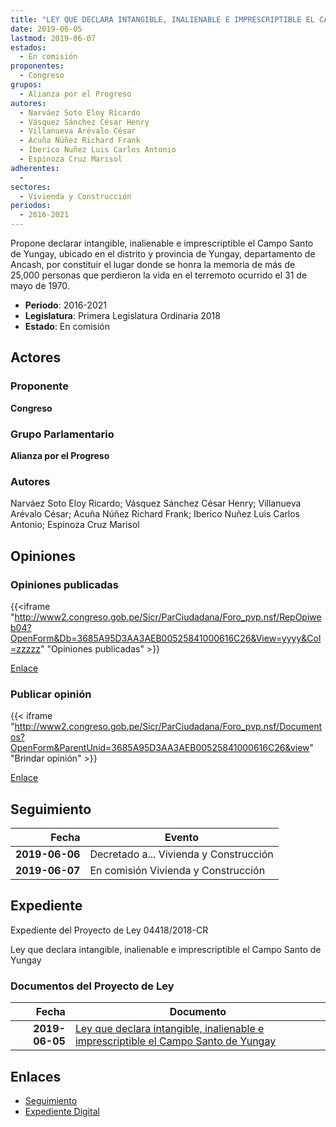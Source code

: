 ```yaml
---
title: "LEY QUE DECLARA INTANGIBLE, INALIENABLE E IMPRESCRIPTIBLE EL CAMPO SANTO DE YUNGAY"
date: 2019-06-05
lastmod: 2019-06-07
estados: 
  - En comisión
proponentes: 
  - Congreso
grupos: 
  - Alianza por el Progreso
autores: 
  - Narváez Soto Eloy Ricardo
  - Vásquez Sánchez César Henry
  - Villanueva Arévalo César
  - Acuña Núñez Richard Frank
  - Iberico Nuñez Luis Carlos Antonio
  - Espinoza Cruz Marisol
adherentes: 
  - 
sectores: 
  - Vivienda y Construcción
periodos: 
  - 2016-2021
---
```


Propone declarar intangible, inalienable e imprescriptible el Campo Santo de Yungay, ubicado en el distrito y provincia de Yungay, departamento de Ancash, por constituir el lugar donde se honra la memoria de más de 25,000 personas que perdieron la vida en el terremoto ocurrido el 31 de mayo de 1970.

- **Periodo**: 2016-2021
- **Legislatura**: Primera Legislatura Ordinaria 2018
- **Estado**: En comisión

## Actores

### Proponente

**Congreso**

### Grupo Parlamentario

**Alianza por el Progreso**

### Autores

Narváez Soto Eloy Ricardo; Vásquez Sánchez César Henry; Villanueva Arévalo César; Acuña Núñez Richard Frank; Iberico Nuñez Luis Carlos Antonio; Espinoza Cruz Marisol


## Opiniones

### Opiniones publicadas

{{<iframe "http://www2.congreso.gob.pe/Sicr/ParCiudadana/Foro_pvp.nsf/RepOpiweb04?OpenForm&Db=3685A95D3AA3AEB00525841000616C26&View=yyyy&Col=zzzzz" "Opiniones publicadas" >}}

[Enlace](http://www2.congreso.gob.pe/Sicr/ParCiudadana/Foro_pvp.nsf/RepOpiweb04?OpenForm&Db=3685A95D3AA3AEB00525841000616C26&View=yyyy&Col=zzzzz)
### Publicar opinión

{{< iframe "http://www2.congreso.gob.pe/Sicr/ParCiudadana/Foro_pvp.nsf/Documentos?OpenForm&ParentUnid=3685A95D3AA3AEB00525841000616C26&view" "Brindar opinión" >}}

[Enlace](http://www2.congreso.gob.pe/Sicr/ParCiudadana/Foro_pvp.nsf/Documentos?OpenForm&ParentUnid=3685A95D3AA3AEB00525841000616C26&view)

## Seguimiento

| Fecha | Evento |
|------:|--------|
| **2019-06-06** | Decretado a... Vivienda y Construcción|
| **2019-06-07** | En comisión Vivienda y Construcción|


## Expediente

Expediente del Proyecto de Ley 04418/2018-CR

Ley que declara intangible, inalienable e imprescriptible el Campo Santo de Yungay


### Documentos del Proyecto de Ley

| Fecha | Documento |
|------:|--------|
| **2019-06-05** | [Ley que declara intangible, inalienable e imprescriptible el Campo Santo de Yungay](http://www.leyes.congreso.gob.pe/Documentos/2016_2021/Proyectos_de_Ley_y_de_Resoluciones_Legislativas/PL0441820190605.pdf) |

## Enlaces 

- [Seguimiento](http://www2.congreso.gob.pe/Sicr/TraDocEstProc/CLProLey2016.nsf/f7fff46988ca05b1052578e100829cc7/2b2de781953bae6e05258410006b4910?OpenDocument)
- [Expediente Digital](http://www2.congreso.gob.pe/Sicr/TraDocEstProc/CLProLey2016.nsf/f7fff46988ca05b1052578e100829cc7/2b2de781953bae6e05258410006b4910?OpenDocument&Click=05257FB7005EB655.eb71d0cf91d8294e05256cdf006b5706/$Body/0.1C6C)
